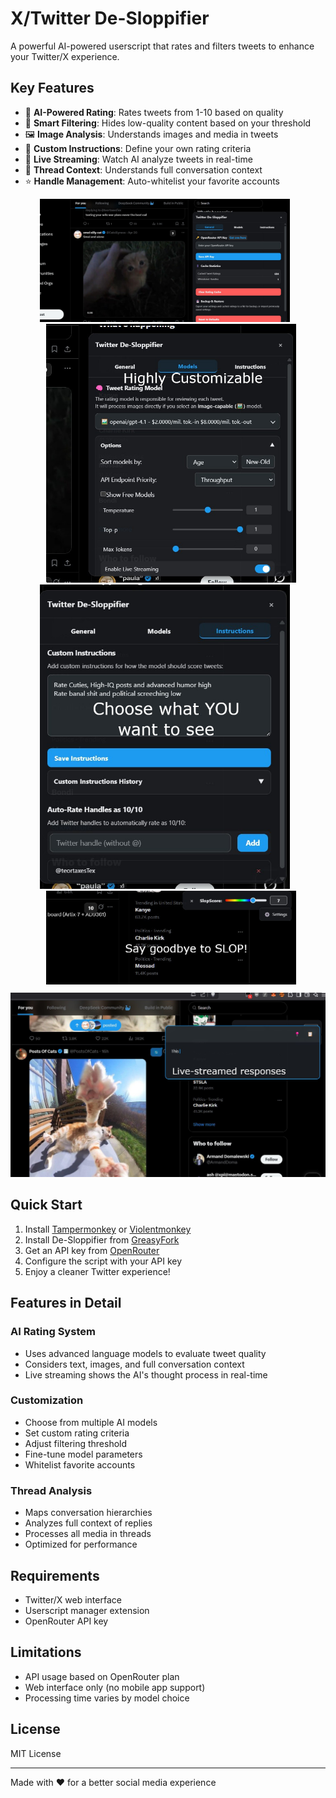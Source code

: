 # X/Twitter De-Sloppifier

A powerful AI-powered userscript that rates and filters tweets to enhance your Twitter/X experience.

## Key Features

- 🧠 **AI-Powered Rating**: Rates tweets from 1-10 based on quality
- 🎯 **Smart Filtering**: Hides low-quality content based on your threshold
- 🖼️ **Image Analysis**: Understands images and media in tweets
- 📝 **Custom Instructions**: Define your own rating criteria
- 🔄 **Live Streaming**: Watch AI analyze tweets in real-time
- 🧵 **Thread Context**: Understands full conversation context
- ⭐ **Handle Management**: Auto-whitelist your favorite accounts

<div align="center">
  <img src="https://raw.githubusercontent.com/obsxrver/TweetFilter-AI/refs/heads/main/images/UI-General.jpg" width="400" alt="General UI" style="margin-right: 10px;"/>
  <img src="https://raw.githubusercontent.com/obsxrver/TweetFilter-AI/refs/heads/main/images/UI-Models.jpg" width="400" alt="Model Selection" style="margin-left: 10px;"/>
</div>

<div align="center">
  <img src="https://raw.githubusercontent.com/obsxrver/TweetFilter-AI/refs/heads/main/images/UI-Instructions.jpg" width="400" alt="Custom Instructions" style="margin-right: 10px;"/>
  <img src="https://raw.githubusercontent.com/obsxrver/TweetFilter-AI/refs/heads/main/images/UI-SlopScore.jpg" width="400" alt="Slop Score Display" style="margin-left: 10px;"/>
</div>

<div align="center">
  <img src="https://raw.githubusercontent.com/obsxrver/TweetFilter-AI/refs/heads/main/images/Streaming-Description.jpg" width="800" alt="Live Streaming Analysis" style="margin-top: 10px;"/>
</div>

## Quick Start

1. Install [Tampermonkey](https://www.tampermonkey.net/) or [Violentmonkey](https://violentmonkey.github.io/)
2. Install De-Sloppifier from [GreasyFork](https://greasyfork.org/en/scripts/532459-tweetfilter-ai)
3. Get an API key from [OpenRouter](https://openrouter.ai/)
4. Configure the script with your API key
5. Enjoy a cleaner Twitter experience!

## Features in Detail

### AI Rating System
- Uses advanced language models to evaluate tweet quality
- Considers text, images, and full conversation context
- Live streaming shows the AI's thought process in real-time

### Customization
- Choose from multiple AI models
- Set custom rating criteria
- Adjust filtering threshold
- Fine-tune model parameters
- Whitelist favorite accounts

### Thread Analysis
- Maps conversation hierarchies
- Analyzes full context of replies
- Processes all media in threads
- Optimized for performance

## Requirements

- Twitter/X web interface
- Userscript manager extension
- OpenRouter API key

## Limitations

- API usage based on OpenRouter plan
- Web interface only (no mobile app support)
- Processing time varies by model choice

## License

MIT License

---

Made with ❤️ for a better social media experience
